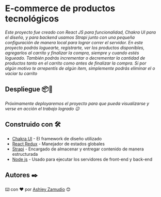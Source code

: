 # E-commerce de productos tecnológicos

_Este proyecto fue creado con React JS para funcionalidad, Chakra UI para el diseño, y para backend usamos Strapi junto con una pequeña configuración de manera local para lograr correr el servidor. En este proyecto podrás loguearte, registrarte, ver los productos disponibles, agregarlos al carrito y finalizar la compra, siempre y cuando estés logueado. También podrás incrementar o decrementar la cantidad de productos tanto en el carrito como antes de finalizar la compra. Si por algún motivo te arrepentís de algún item, simplemente podrás eliminar el o vaciar tu carrito_

## Despliegue 📦🚀

_Próximamente deployaremos el proyecto para que pueda visualizarse y verse en acción el trabajo logrado 😉_

## Construido con 🛠️

* [Chakra UI](https://chakra-ui.com/) - El framework de diseño utilizado
* [React Redux](https://react-redux.js.org/) - Manejador de estados globales
* [Strapi](https://strapi.io/) - Encargado de almacenar y entregar contenido de manera estructurada
* [Node js](https://nodejs.org/es/) - Usado para ejecutar los servidores de front-end y back-end

## Autores ✒️
⌨️ con ❤️ por [Ashley Zamudio](https://www.linkedin.com/in/ashley-zamudio-452b96236/) 😊
